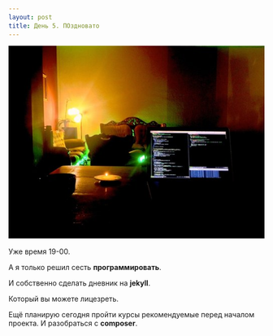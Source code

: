 ```yaml
---
layout: post
title: День 5. ПОздновато
---
```

![](/images/dayfive.jpg)

Уже время 19-00.

А я только решил сесть **программировать**.

И собственно сделать дневник на **jekyll**.

Который вы можете лицезреть.

Ещё планирую сегодня пройти курсы рекомендуемые перед началом проекта. И разобраться с **composer**.
